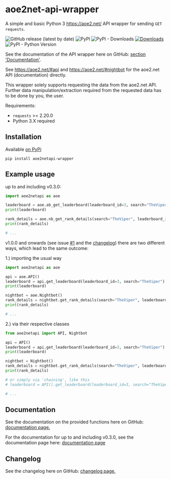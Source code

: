 # aoe2net-api-wrapper
 A simple and basic Python 3 https://aoe2.net/ API wrapper for sending `GET requests`.
 
 ![GitHub release (latest by date)](https://img.shields.io/github/v/release/sixp-naraka/aoe2net-api-wrapper?color=g&label=GitHub%20release) ![PyPI](https://img.shields.io/pypi/v/aoe2netapi-wrapper?label=pypi%20version) ![PyPI - Downloads](https://img.shields.io/pypi/dd/aoe2netapi-wrapper?label=pypi%20downloads) [![Downloads](https://pepy.tech/badge/aoe2netapi-wrapper)](https://pepy.tech/project/aoe2netapi-wrapper) ![PyPI - Python Version](https://img.shields.io/pypi/pyversions/aoe2netapi-wrapper)
 
 See the documentation of the API wrapper here on GitHub: [section 'Documentation'](https://github.com/sixP-NaraKa/aoe2net-api-wrapper#documentation).
 
 See https://aoe2.net/#api and https://aoe2.net/#nightbot for the aoe2.net API (documentation) directly.
 
 This wrapper solely supports requesting the data from the aoe2.net API.
 Further data manipulation/extraction required from the requested data has to be done by you, the user.
 
 Requirements:
 
 - `requests` >= 2.20.0
 - Python 3.X required
 
 Installation
 -
 Available [on PyPi](https://pypi.org/project/aoe2netapi-wrapper/)
 
 ```
 pip install aoe2netapi-wrapper
 ```
 
 Example usage
 -
 up to and including v0.3.0:
 
 ```python
import aoe2netapi as aoe

leaderboard = aoe.ab_get_leaderboard(leaderboard_id=3, search="TheViper")
print(leaderboard)

rank_details = aoe.nb_get_rank_details(search="TheViper", leaderboard_id=3)
print(rank_details)

# ...
 ```

 v1.0.0 and onwards (see issue [#1](https://github.com/sixP-NaraKa/aoe2net-api-wrapper/issues/1) and the [changelog](https://github.com/sixP-NaraKa/aoe2net-api-wrapper#changelog)) there are two different ways, which lead to the same outcome:
 
 1.) importing the usual way
 ```python
import aoe2netapi as aoe

api = aoe.API()
leaderboard = api.get_leaderboard(leaderboard_id=3, search="TheViper")
print(leaderboard)

nightbot = aoe.Nightbot()
rank_details = nightbot.get_rank_details(search="TheViper", leaderboard_id=3)
print(rank_details)

# ...
```

 2.) via their respective classes
 ```python
from aoe2netapi import API, Nightbot

api = API()
leaderboard = api.get_leaderboard(leaderboard_id=3, search="TheViper")
print(leaderboard)

nightbot = Nightbot()
rank_details = nightbot.get_rank_details(search="TheViper", leaderboard_id=3)
print(rank_details)

# or simply via 'chaining', like this
# leaderboard = API().get_leaderboard(leaderboard_id=3, search="TheViper")

# ...
 ```
 
 Documentation
 -
 See the documentation on the provided functions here on GitHub: [documentation page.](https://github.com/sixP-NaraKa/aoe2net-api-wrapper/blob/main/docs/docs.md)
 
 For the documentation for up to and including v0.3.0, see the documentation page here: [documentation page](https://github.com/sixP-NaraKa/aoe2net-api-wrapper/blob/main/docs/docs_up_to_v0.3.0.md)

 Changelog
 -
 See the changelog here on GitHub: [changelog page.](https://github.com/sixP-NaraKa/aoe2net-api-wrapper/blob/main/docs/changelog.md)


